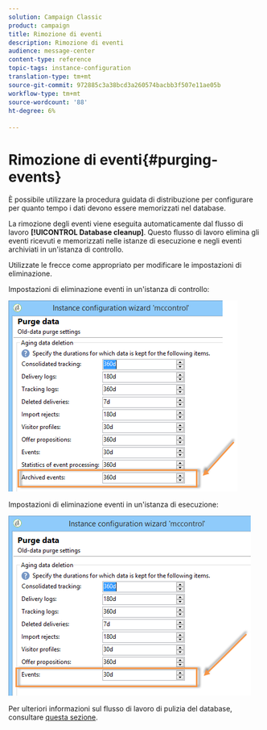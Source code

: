 ```yaml
---
solution: Campaign Classic
product: campaign
title: Rimozione di eventi
description: Rimozione di eventi
audience: message-center
content-type: reference
topic-tags: instance-configuration
translation-type: tm+mt
source-git-commit: 972885c3a38bcd3a260574bacbb3f507e11ae05b
workflow-type: tm+mt
source-wordcount: '88'
ht-degree: 6%

---
```



# Rimozione di eventi{#purging-events}

È possibile utilizzare la procedura guidata di distribuzione per configurare per quanto tempo i dati devono essere memorizzati nel database.

La rimozione degli eventi viene eseguita automaticamente dal flusso di lavoro **[!UICONTROL Database cleanup]**. Questo flusso di lavoro elimina gli eventi ricevuti e memorizzati nelle istanze di esecuzione e negli eventi archiviati in un&#39;istanza di controllo.

Utilizzate le frecce come appropriato per modificare le impostazioni di eliminazione.

Impostazioni di eliminazione eventi in un&#39;istanza di controllo:

![](assets/messagecenter_delete_events_001.png)

Impostazioni di eliminazione eventi in un&#39;istanza di esecuzione:

![](assets/messagecenter_delete_events_002.png)

Per ulteriori informazioni sul flusso di lavoro di pulizia del database, consultare [questa sezione](../../production/using/database-cleanup-workflow.md).
